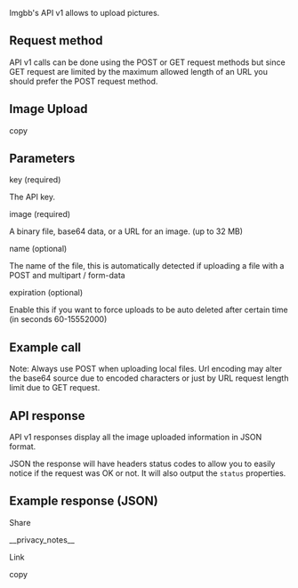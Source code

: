 Imgbb's API v1 allows to upload pictures.

## Request method

API v1 calls can be done using the POST or GET request methods but since GET request are limited by the maximum allowed length of an URL you should prefer the POST request method.

## Image Upload

copy

## Parameters

key (required)

The API key.

image (required)

A binary file, base64 data, or a URL for an image. (up to 32 MB)

name (optional)

The name of the file, this is automatically detected if uploading a file with a POST and multipart / form-data

expiration (optional)

Enable this if you want to force uploads to be auto deleted after certain time (in seconds 60-15552000)

## Example call

Note: Always use POST when uploading local files. Url encoding may alter the base64 source due to encoded characters or just by URL request length limit due to GET request.

## API response

API v1 responses display all the image uploaded information in JSON format.

JSON the response will have headers status codes to allow you to easily notice if the request was OK or not. It will also output the `status` properties.

## Example response (JSON)

Share

\_\_privacy\_notes\_\_

Link

copy